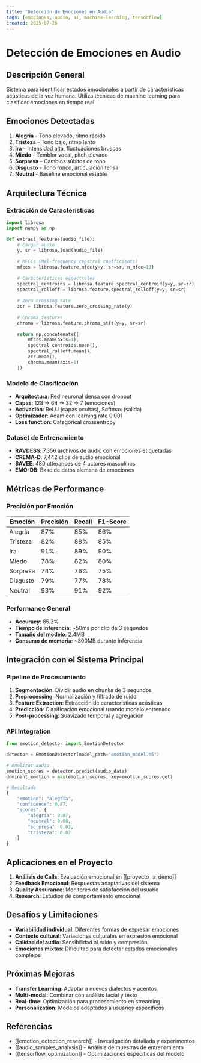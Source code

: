 ```yaml
---
title: "Detección de Emociones en Audio"
tags: [emociones, audio, ai, machine-learning, tensorflow]
created: 2025-07-26
---
```


# Detección de Emociones en Audio

## Descripción General
Sistema para identificar estados emocionales a partir de características acústicas de la voz humana. Utiliza técnicas de machine learning para clasificar emociones en tiempo real.

## Emociones Detectadas
1. **Alegría** - Tono elevado, ritmo rápido
2. **Tristeza** - Tono bajo, ritmo lento
3. **Ira** - Intensidad alta, fluctuaciones bruscas
4. **Miedo** - Temblor vocal, pitch elevado
5. **Sorpresa** - Cambios súbitos de tono
6. **Disgusto** - Tono ronco, articulación tensa
7. **Neutral** - Baseline emocional estable

## Arquitectura Técnica

### Extracción de Características
```python
import librosa
import numpy as np

def extract_features(audio_file):
    # Cargar audio
    y, sr = librosa.load(audio_file)
    
    # MFCCs (Mel-frequency cepstral coefficients)
    mfccs = librosa.feature.mfcc(y=y, sr=sr, n_mfcc=13)
    
    # Características espectrales
    spectral_centroids = librosa.feature.spectral_centroid(y=y, sr=sr)
    spectral_rolloff = librosa.feature.spectral_rolloff(y=y, sr=sr)
    
    # Zero crossing rate
    zcr = librosa.feature.zero_crossing_rate(y)
    
    # Chroma features
    chroma = librosa.feature.chroma_stft(y=y, sr=sr)
    
    return np.concatenate([
        mfccs.mean(axis=1),
        spectral_centroids.mean(),
        spectral_rolloff.mean(),
        zcr.mean(),
        chroma.mean(axis=1)
    ])
```

### Modelo de Clasificación
- **Arquitectura**: Red neuronal densa con dropout
- **Capas**: 128 → 64 → 32 → 7 (emociones)
- **Activación**: ReLU (capas ocultas), Softmax (salida)
- **Optimizador**: Adam con learning rate 0.001
- **Loss function**: Categorical crossentropy

### Dataset de Entrenamiento
- **RAVDESS**: 7,356 archivos de audio con emociones etiquetadas
- **CREMA-D**: 7,442 clips de audio emocional
- **SAVEE**: 480 utterances de 4 actores masculinos
- **EMO-DB**: Base de datos alemana de emociones

## Métricas de Performance

### Precisión por Emoción
| Emoción   | Precisión | Recall | F1-Score |
|-----------|-----------|--------|----------|
| Alegría   | 87%       | 85%    | 86%      |
| Tristeza  | 82%       | 88%    | 85%      |
| Ira       | 91%       | 89%    | 90%      |
| Miedo     | 78%       | 82%    | 80%      |
| Sorpresa  | 74%       | 76%    | 75%      |
| Disgusto  | 79%       | 77%    | 78%      |
| Neutral   | 93%       | 91%    | 92%      |

### Performance General
- **Accuracy**: 85.3%
- **Tiempo de inferencia**: ~50ms por clip de 3 segundos
- **Tamaño del modelo**: 2.4MB
- **Consumo de memoria**: ~300MB durante inferencia

## Integración con el Sistema Principal

### Pipeline de Procesamiento
1. **Segmentación**: Dividir audio en chunks de 3 segundos
2. **Preprocessing**: Normalización y filtrado de ruido
3. **Feature Extraction**: Extracción de características acústicas
4. **Predicción**: Clasificación emocional usando modelo entrenado
5. **Post-processing**: Suavizado temporal y agregación

### API Integration
```python
from emotion_detector import EmotionDetector

detector = EmotionDetector(model_path="emotion_model.h5")

# Analizar audio
emotion_scores = detector.predict(audio_data)
dominant_emotion = max(emotion_scores, key=emotion_scores.get)

# Resultado
{
    "emotion": "alegria",
    "confidence": 0.87,
    "scores": {
        "alegria": 0.87,
        "neutral": 0.08,
        "sorpresa": 0.03,
        "tristeza": 0.02
    }
}
```

## Aplicaciones en el Proyecto
1. **Análisis de Calls**: Evaluación emocional en [[proyecto_ia_demo]]
2. **Feedback Emocional**: Respuestas adaptativas del sistema
3. **Quality Assurance**: Monitoreo de satisfacción del usuario
4. **Research**: Estudios de comportamiento emocional

## Desafíos y Limitaciones
- **Variabilidad individual**: Diferentes formas de expresar emociones
- **Contexto cultural**: Variaciones culturales en expresión emocional
- **Calidad del audio**: Sensibilidad al ruido y compresión
- **Emociones mixtas**: Dificultad para detectar estados emocionales complejos

## Próximas Mejoras
- **Transfer Learning**: Adaptar a nuevos dialectos y acentos
- **Multi-modal**: Combinar con análisis facial y texto
- **Real-time**: Optimización para procesamiento en streaming
- **Personalization**: Modelos adaptados a usuarios específicos

## Referencias
- [[emotion_detection_research]] - Investigación detallada y experimentos
- [[audio_samples_analysis]] - Análisis de muestras de entrenamiento
- [[tensorflow_optimization]] - Optimizaciones específicas del modelo 